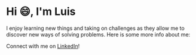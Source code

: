 # Hi :smile:, I'm Luis

I enjoy learning new things and taking on challenges as they allow me to discover new ways of solving problems. Here is some more info about me:

Connect with me on [LinkedIn](https://www.linkedin.com/in/luis-martinez-mosquete/)!

